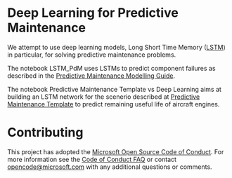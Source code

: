 # Deep Learning for Predictive Maintenance #
We attempt to use deep learning models, Long Short Time Memory ([LSTM](http://colah.github.io/posts/2015-08-Understanding-LSTMs/)) in particular, for solving predictive maintenance problems.


 The notebook LSTM_PdM uses LSTMs to predict component failures as described in the [Predictive Maintenance Modelling Guide](https://gallery.cortanaintelligence.com/Notebook/Predictive-Maintenance-Modelling-Guide-R-Notebook-1).

 The notebook Predictive Maintenance Template vs Deep Learning aims at building an LSTM network for the scenerio described at [Predictive Maintenance Template](https://gallery.cortanaintelligence.com/Collection/Predictive-Maintenance-Template-3) to predict remaining useful life of aircraft engines. 

# Contributing

This project has adopted the [Microsoft Open Source Code of Conduct](https://opensource.microsoft.com/codeofconduct/). For more information see the [Code of Conduct FAQ](https://opensource.microsoft.com/codeofconduct/faq/) or contact [opencode@microsoft.com](mailto:opencode@microsoft.com) with any additional questions or comments.
